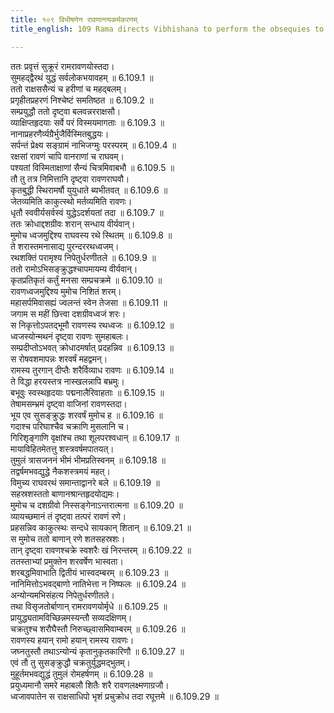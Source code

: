 ```yaml
---
title: १०९ विभीषणेन रावणान्त्यकर्मकरणम्
title_english: 109 Rama directs Vibhishana to perform the obsequies to Ravana

---
```

<div class="audioEmbed"  caption="श्रीराम-हरिसीताराममूर्ति-घनपाठिभ्यां वचनम्" src="https://archive.org/download/Ramayana-recitation-Sriram-harisItArAmamUrti-Ghanapaati-v2/Kanda_6/Kanda_6_YK-109-Rama_directs_Vibhishana_to_perform_the_obsequies_to_Ravana_0.mp3"></div>

ततः प्रवृत्तं सुक्रूरं रामरावणयोस्तदा।  
सुमहद्द्वैरथं युद्धं सर्वलोकभयावहम् ॥ 6.109.1 ॥   
ततो राक्षससैन्यं च हरीणां च महद्बलम्।  
प्रगृहीतप्रहरणं निश्चेष्टं समतिष्ठत ॥ 6.109.2 ॥   
सम्प्रयुद्धौ ततो दृष्ट्वा बलवन्नरराक्षसौ।  
व्याक्षिप्तहृदयाः सर्वे परं विस्मयमागताः ॥ 6.109.3 ॥   
नानाप्रहरणैर्व्यग्रैर्भुजैर्विस्मितबुद्धयः।  
सर्पन्तं प्रेक्ष्य सङ्ग्रामं नाभिजग्मुः परस्परम् ॥ 6.109.4 ॥   
रक्षसां रावणं चापि वानराणां च राघवम्।  
पश्यतां विस्मिताक्षाणां सैन्यं चित्रमिवाबभौ ॥ 6.109.5 ॥   
तौ तु तत्र निमित्तानि दृष्ट्वा रावणराघवौ।  
कृतबुद्धी स्थिरामर्षौ युयुधाते ब्यभीतवत् ॥ 6.109.6 ॥   
जेतव्यमिति काकुत्स्थो मर्तव्यमिति रावणः।  
धृतौ स्ववीर्यसर्वस्वं युद्धेऽदर्शयतां तदा ॥ 6.109.7 ॥   
ततः क्रोधाद्दशग्रीवः शरान् सन्धाय वीर्यवान्।  
मुमोच ध्वजमुद्दिश्य राघवस्य रथे स्थितम् ॥ 6.109.8 ॥   
ते शरास्तमनासाद्य पुरन्दररथध्वजम्।  
रथशक्तिं परामृश्य निपेतुर्धरणीतले ॥ 6.109.9 ॥   
ततो रामोऽभिसङ्क्रुद्धश्चापमायम्य वीर्यवान्।  
कृतप्रतिकृतं कर्तुं मनसा सम्प्रचक्रमे ॥ 6.109.10 ॥   
रावणध्वजमुद्दिश्य मुमोच निशितं शरम्।  
महासर्पमिवासह्यं ज्वलन्तं स्वेन तेजसा ॥ 6.109.11 ॥   
जगाम स महीं छित्त्वा दशग्रीवध्वजं शरः।  
स निकृत्तोऽपतद्भूमौ रावणस्य रथध्वजः ॥ 6.109.12 ॥   
ध्वजस्योन्मथनं दृष्ट्वा रावणः सुमहाबलः।  
सम्प्रदीप्तोऽभवत् क्रोधादमर्षात् प्रदहन्निव ॥ 6.109.13 ॥   
स रोषवशमापन्नः शरवर्षं महद्वमन्।  
रामस्य तुरगान् दीप्तैः शरैर्विव्याध रावणः ॥ 6.109.14 ॥   
ते विद्धा हरयस्तत्र नास्खलन्नापि बभ्रमुः।  
बभूवुः स्वस्थहृदयाः पद्मनालैरिवाहताः ॥ 6.109.15 ॥   
तेषामसम्भ्रमं दृष्ट्वा वाजिनां रावणस्तदा।  
भूय एव सुसङ्क्रुद्धः शरवर्षं मुमोच ह ॥ 6.109.16 ॥   
गदाश्च परिघाश्चैव चक्राणि मुसलानि च।  
गिरिशृङ्गाणि वृक्षांश्च तथा शूलपरश्वधान् ॥ 6.109.17 ॥   
मायाविहितमेतत्तु शस्त्रवर्षमपातयत्।  
तुमुलं त्रासजननं भीमं भीमप्रतिस्वनम् ॥ 6.109.18 ॥   
तद्वर्षमभवद्युद्धे नैकशस्त्रमयं महत्।  
विमुच्य राघवरथं समान्ताद्वानरे बले ॥ 6.109.19 ॥   
सहस्रशस्ततो बाणानश्रान्तहृदयोद्यमः।  
मुमोच च दशग्रीवो निस्सङ्गेनाऽन्तरात्मना ॥ 6.109.20 ॥   
व्यायच्छमानं तं दृष्ट्वा तत्परं रावणं रणे।  
प्रहसन्निव काकुत्स्थः सन्दधे सायकान् शितान् ॥ 6.109.21 ॥   
स मुमोच ततो बाणान् रणे शतसहस्रशः।  
तान् दृष्ट्वा रावणश्चक्रे स्वशरैः खं निरन्तरम् ॥ 6.109.22 ॥   
ततस्ताभ्यां प्रमुक्तेन शरवर्षेण भास्वता।  
शरबद्धमिवाभाति द्वितीयं भास्वदम्बरम् ॥ 6.109.23 ॥   
नानिमित्तोऽभवद्बाणो नातिभेत्ता न निष्फलः ॥ 6.109.24 ॥   
अन्योन्यमभिसंहत्य निपेतुर्धरणीतले।  
तथा विसृजतोर्बाणान् रामरावणयोर्मृधे ॥ 6.109.25 ॥   
प्रायुद्ध्यतामविच्छिन्नमस्यन्तौ सव्यदक्षिणम्।  
चक्रतुश्च शरौघैस्तौ निरुच्छ्वासमिवाम्बरम् ॥ 6.109.26 ॥   
रावणस्य हयान् रामो हयान् रामस्य रावणः।  
जघ्नतुस्तौ तथाऽन्योन्यं कृतानुकृतकारिणौ ॥ 6.109.27 ॥   
एवं तौ तु सुसङ्क्रुद्धौ चक्रतुर्युद्धमद्भुतम्।  
मुहूर्तमभवद्युद्धं तुमुलं रोमहर्षणम् ॥ 6.109.28 ॥   
प्रयुध्यमानौ समरे महाबलौ शितैः शरै रावणलक्ष्मणाग्रजौ।  
ध्वजावपातेन स राक्षसाधिपो भृशं प्रचुक्रोध तदा रघूत्तमे ॥ 6.109.29 ॥   